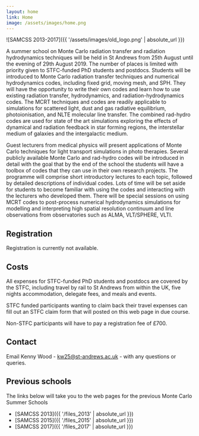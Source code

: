```yaml
---
layout: home
link: Home
image: /assets/images/home.png
---
```


![SAMCSS 2013-2017]({{ '/assets/images/old_logo.png' | absolute_url }})

A summer school on Monte Carlo radiation transfer and radiation hydrodynamics techniques will be held in St Andrews from 25th August until the evening of 29th August 2019. The number of places is limited with priority given to STFC-funded PhD students and postdocs. Students will be introduced to Monte Carlo radiation transfer techniques and numerical hydrodynamics codes, including fixed grid, moving mesh, and SPH. They will have the opportunity to write their own codes and learn how to use existing radiation transfer, hydrodynamics, and radiation-hydrodynamics codes. The MCRT techniques and codes are readily applicable to simulations for scattered light, dust and gas radiative equilibrium, photoionisation, and NLTE molecular line transfer. The combined rad-hydro codes are used for state of the art simulations exploring the effects of dynamical and radiation feedback in star forming regions, the interstellar medium of galaxies and the intergalactic medium. 

Guest lecturers from medical physics will present applications of Monte Carlo techniques for light transport simulations in photo therapies. Several publicly available Monte Carlo and rad-hydro codes will be introduced in detail with the goal that by the end of the school the students will have a toolbox of codes that they can use in their own research projects. The programme will comprise short introductory lectures to each topic, followed by detailed descriptions of individual codes. Lots of time will be set aside for students to become familiar with using the codes and interacting with the lecturers who developed them. There will be special sessions on using MCRT codes to post-process numerical hydrodynamics simulations for modelling and interpreting high spatial resolution continuum and line observations from observatories such as ALMA, VLT/SPHERE, VLTI.

## Registration

Registration is currently not available.

## Costs

All expenses for STFC-funded PhD students and postdocs are covered by 
the STFC, including travel by rail to St Andrews from within the UK, 
five nights accommodation, delegate fees, and meals and events.

STFC funded participants wanting to claim back their travel expenses can 
fill out an STFC claim form that will posted on this web page in due 
course.

Non-STFC participants will have to pay a registration fee of &pound;700.

## Contact

Email Kenny Wood - [kw25@st-andrews.ac.uk](mailto:kw25@st-andrews.ac.uk) - 
with any questions or queries.

## Previous schools

The links below will take you to the web pages for the previous Monte 
Carlo Summer Schools
 * [SAMCSS 2013]({{ '/files_2013' | absolute_url }})
 * [SAMCSS 2015]({{ '/files_2015' | absolute_url }})
 * [SAMCSS 2017]({{ '/files_2017' | absolute_url }})
